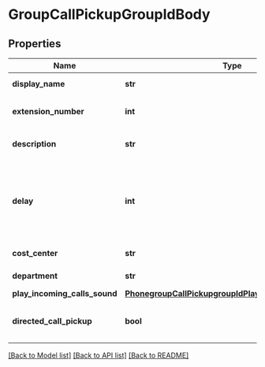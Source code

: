 # GroupCallPickupGroupIdBody

## Properties
Name | Type | Description | Notes
------------ | ------------- | ------------- | -------------
**display_name** | **str** | Name of the group. | [optional] 
**extension_number** | **int** | Short extension number. | [optional] 
**description** | **str** | Description for the group. | [optional] 
**delay** | **int** | Determines after how much time (in seconds) the group should be notified. | [optional] 
**cost_center** | **str** | Cost center name. | [optional] 
**department** | **str** | Department name. | [optional] 
**play_incoming_calls_sound** | [**PhonegroupCallPickupgroupIdPlayIncomingCallsSound**](PhonegroupCallPickupgroupIdPlayIncomingCallsSound.md) |  | [optional] 
**directed_call_pickup** | **bool** | Whether the ringtone is on. | [optional] 

[[Back to Model list]](../README.md#documentation-for-models) [[Back to API list]](../README.md#documentation-for-api-endpoints) [[Back to README]](../README.md)

